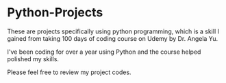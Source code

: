 # Python-Projects

These are projects specifically using python programming, which is a skill I gained from taking 100 days of coding course on Udemy by Dr. Angela Yu.

I've been coding for over a year using Python and the course helped polished my skills.

Please feel free to review my project codes.
